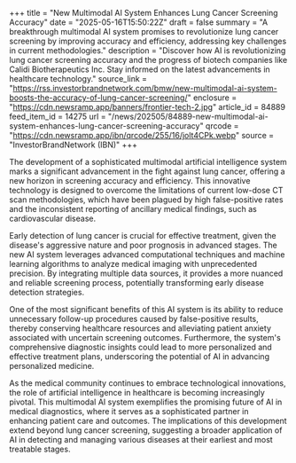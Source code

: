 +++
title = "New Multimodal AI System Enhances Lung Cancer Screening Accuracy"
date = "2025-05-16T15:50:22Z"
draft = false
summary = "A breakthrough multimodal AI system promises to revolutionize lung cancer screening by improving accuracy and efficiency, addressing key challenges in current methodologies."
description = "Discover how AI is revolutionizing lung cancer screening accuracy and the progress of biotech companies like Calidi Biotherapeutics Inc. Stay informed on the latest advancements in healthcare technology."
source_link = "https://rss.investorbrandnetwork.com/bmw/new-multimodal-ai-system-boosts-the-accuracy-of-lung-cancer-screening/"
enclosure = "https://cdn.newsramp.app/banners/frontier-tech-2.jpg"
article_id = 84889
feed_item_id = 14275
url = "/news/202505/84889-new-multimodal-ai-system-enhances-lung-cancer-screening-accuracy"
qrcode = "https://cdn.newsramp.app/ibn/qrcode/255/16/jolt4CPk.webp"
source = "InvestorBrandNetwork (IBN)"
+++

<p>The development of a sophisticated multimodal artificial intelligence system marks a significant advancement in the fight against lung cancer, offering a new horizon in screening accuracy and efficiency. This innovative technology is designed to overcome the limitations of current low-dose CT scan methodologies, which have been plagued by high false-positive rates and the inconsistent reporting of ancillary medical findings, such as cardiovascular disease.</p><p>Early detection of lung cancer is crucial for effective treatment, given the disease's aggressive nature and poor prognosis in advanced stages. The new AI system leverages advanced computational techniques and machine learning algorithms to analyze medical imaging with unprecedented precision. By integrating multiple data sources, it provides a more nuanced and reliable screening process, potentially transforming early disease detection strategies.</p><p>One of the most significant benefits of this AI system is its ability to reduce unnecessary follow-up procedures caused by false-positive results, thereby conserving healthcare resources and alleviating patient anxiety associated with uncertain screening outcomes. Furthermore, the system's comprehensive diagnostic insights could lead to more personalized and effective treatment plans, underscoring the potential of AI in advancing personalized medicine.</p><p>As the medical community continues to embrace technological innovations, the role of artificial intelligence in healthcare is becoming increasingly pivotal. This multimodal AI system exemplifies the promising future of AI in medical diagnostics, where it serves as a sophisticated partner in enhancing patient care and outcomes. The implications of this development extend beyond lung cancer screening, suggesting a broader application of AI in detecting and managing various diseases at their earliest and most treatable stages.</p>